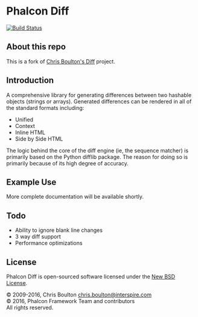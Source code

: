 # Phalcon Diff

[![Build Status](https://travis-ci.org/phalcongelist/php-diff.svg?branch=master)](http://travis-ci.org/phalcongelist/php-diff)

## About this repo

This is a fork of [Chris Boulton's Diff][fork] project.

## Introduction

A comprehensive library for generating differences between
two hashable objects (strings or arrays). Generated differences can be
rendered in all of the standard formats including:

 * Unified
 * Context
 * Inline HTML
 * Side by Side HTML

The logic behind the core of the diff engine (ie, the sequence matcher)
is primarily based on the Python difflib package. The reason for doing
so is primarily because of its high degree of accuracy.

## Example Use

More complete documentation will be available shortly.

## Todo

 * Ability to ignore blank line changes
 * 3 way diff support
 * Performance optimizations

## License

Phalcon Diff is open-sourced software licensed under the [New BSD License][license].

© 2009-2016, Chris Boulton <chris.boulton@interspire.com> <br>
© 2016, Phalcon Framework Team and contributors <br>
All rights reserved.

[fork]: https://github.com/chrisboulton/php-diff
[license]: https://github.com/phalcongelist/php-diff/blob/master/docs/LICENSE.txt
